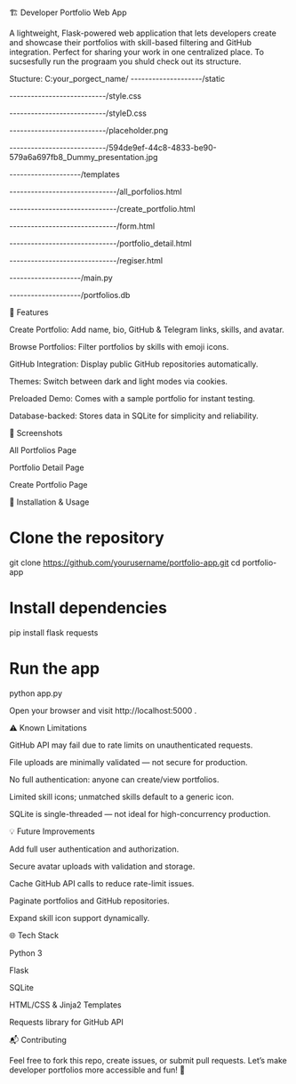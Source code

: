 🏗️ Developer Portfolio Web App

A lightweight, Flask-powered web application that lets developers create and showcase their portfolios with skill-based filtering and GitHub integration. Perfect for sharing your work in one centralized place. To sucsesfully run the prograam you shuld check out its structure.

Stucture:
C:your_porgect_name/
--------------------/static

---------------------------/style.css

---------------------------/styleD.css

---------------------------/placeholder.png

---------------------------/594de9ef-44c8-4833-be90-579a6a697fb8_Dummy_presentation.jpg


--------------------/templates

------------------------------/all_porfolios.html

------------------------------/create_portfolio.html

------------------------------/form.html

------------------------------/portfolio_detail.html

------------------------------/regiser.html

--------------------/main.py

--------------------/portfolios.db
  

🌟 Features

Create Portfolio: Add name, bio, GitHub & Telegram links, skills, and avatar.

Browse Portfolios: Filter portfolios by skills with emoji icons.

GitHub Integration: Display public GitHub repositories automatically.

Themes: Switch between dark and light modes via cookies.

Preloaded Demo: Comes with a sample portfolio for instant testing.

Database-backed: Stores data in SQLite for simplicity and reliability.

📸 Screenshots

All Portfolios Page


Portfolio Detail Page


Create Portfolio Page


🚀 Installation & Usage
# Clone the repository
git clone https://github.com/yourusername/portfolio-app.git
cd portfolio-app

# Install dependencies
pip install flask requests

# Run the app
python app.py


Open your browser and visit http://localhost:5000
.

⚠️ Known Limitations

GitHub API may fail due to rate limits on unauthenticated requests.

File uploads are minimally validated — not secure for production.

No full authentication: anyone can create/view portfolios.

Limited skill icons; unmatched skills default to a generic icon.

SQLite is single-threaded — not ideal for high-concurrency production.

💡 Future Improvements

Add full user authentication and authorization.

Secure avatar uploads with validation and storage.

Cache GitHub API calls to reduce rate-limit issues.

Paginate portfolios and GitHub repositories.

Expand skill icon support dynamically.

🌐 Tech Stack

Python 3

Flask

SQLite

HTML/CSS & Jinja2 Templates

Requests library for GitHub API

📬 Contributing

Feel free to fork this repo, create issues, or submit pull requests.
Let’s make developer portfolios more accessible and fun! 🚀
